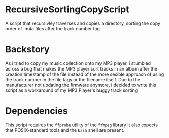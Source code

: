 # RecursiveSortingCopyScript
A script that recursivley traverses and copies a directory, sorting the copy order of .m4a files after the track number tag

# Backstory
As i tried to copy my music collection onto my MP3 player, i stumbled across a bug that makes the MP3 player sort tracks in an album after the creation timestamp of the file instead of the more sesible approach of using the track number in the file tags or the filename itself. Due to the manufacturer not updating the firmware anymore, i decided to write this script as a workaround of my MP3 Player's buggy track sorting

# Dependencies

This script requires the `ffprobe` utility of the `ffmpeg` library
It also expects that POSIX-standard tools and the `bash` shell are present.
